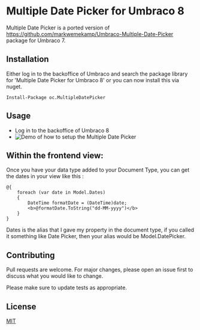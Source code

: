 # Multiple Date Picker for Umbraco 8

Multiple Date Picker is a ported version of https://github.com/markwemekamp/Umbraco-Multiple-Date-Picker package for Umbraco 7.

## Installation

Either log in to the backoffice of Umbraco and search the package library for 'Multiple Date Picker for Umbraco 8' or you can now install this via nuget. 

`Install-Package oc.MultipleDatePicker`




## Usage

* Log in to the backoffice of Umbraco 8
* ![Demo of how to setup the Multiple Date Picker](https://github.com/OwainWilliams/multipleDatePicker/blob/master/MultipleDatePicker8/assets/CreatePicker.gif)

## Within the frontend view: 

Once you have your data type added to your Document Type, you can get the dates in your view like this : 
```
@{
    foreach (var date in Model.Dates)
    {
        DateTime formatDate = (DateTime)date;
        <b>@formatDate.ToString("dd-MM-yyyy")</b>
    }
} 
```

Dates is the alias that I gave my property in the document type, if you called it something like Date Picker, then your alias would be Model.DatePicker.
## Contributing
Pull requests are welcome. For major changes, please open an issue first to discuss what you would like to change.

Please make sure to update tests as appropriate.

## License
[MIT](https://choosealicense.com/licenses/mit/)
